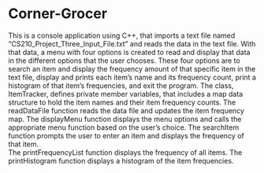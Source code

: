 # Corner-Grocer
This is a console application using C++, that imports a text file named “CS210_Project_Three_Input_File.txt” and reads the data in the text file. With that data, a menu with four options is created to read and display that data in the different options that the user chooses. These four options are to search an item and display the frequency amount of that specific item in the text file, display and prints each item’s name and its frequency count, print a histogram of that item’s frequencies, and exit the program.
The class, ItemTracker, defines private member variables, that includes a map data structure to hold the item names and their item frequency counts. 
The readDataFile function reads the data file and updates the item frequency map.
The displayMenu function displays the menu options and calls the appropriate menu function based on the user’s choice. 
The searchItem function prompts the user to enter an item and displays the frequency of that item.  
The printFrequencyList function displays the frequency of all items. 
The printHistogram function displays a histogram of the item frequencies.
 
 
	
